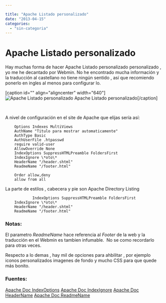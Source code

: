 ```yaml
---

title: "Apache Listado personalizado"
date: "2013-04-15"
categories: 
  - "sin-categoria"
---
```


# **Apache Listado personalizado**

Hay muchas forma de hacer Apache Listado personalizado personalizado , yo me he decantado por Webmin. No he encontrado mucha información y la traducción al castellano no tiene ningún sentido , así que recomiendo ponerlo en ingles al menos para configurar lo.

\[caption id="" align="aligncenter" width="640"\]![Apache Listado personalizado](images/8436843360_074548b2d6_z.jpg "apache_list_personalizado") Apache Listado personalizado\[/caption\]

 

A nivel de configuración en el site de Apache que elijas sería así:

		Options Indexes MultiViews
		AuthName "Titulo para mostrar automaticamente"
		AuthType Basic
		AuthUserFile .htpasswd
		require valid-user
		AllowOverride None
		IndexOptions SuppressHTMLPreamble FoldersFirst
		IndexIgnore \*oto\*
		HeaderName "/header.shtml"
		ReadmeName "/footer.html"

		Order allow,deny
		allow from all

La parte de estilos , cabecera y pie son Apache Directory Listing

                IndexOptions SuppressHTMLPreamble FoldersFirst
		IndexIgnore \*oto\*
		HeaderName "/header.shtml"
		ReadmeName "/footer.html"

### Notas:

El parametro _ReadmeName_ hace referencia al _Footer_ de la web y la traducción en el Webmin es tambien infumable.  No se como recordarlo para otras veces.

Respecto a lo demas , hay mil de opciones para ahbilitar , por ejemplo iconos personalizados imagenes de fondo y mucho CSS para que quede más bonito.

### Fuentes:

[Apache Doc IndexOptions](https://httpd.apache.org/docs/2.2/mod/mod_autoindex.html#IndexOptions "Apache Docs IndexOptions") [Apache Doc IndexIgnore](https://httpd.apache.org/docs/2.2/mod/mod_autoindex.html#IndexIgnore "Apache Docs IndexIgnore") [Apache Doc HeaderName](https://httpd.apache.org/docs/2.2/mod/mod_autoindex.html#HeaderName "Apache Docs HeaderName") [Apache Doc ReadmeName](https://httpd.apache.org/docs/2.2/mod/mod_autoindex.html#ReadmeName "Apache Docs ReadmeName")
